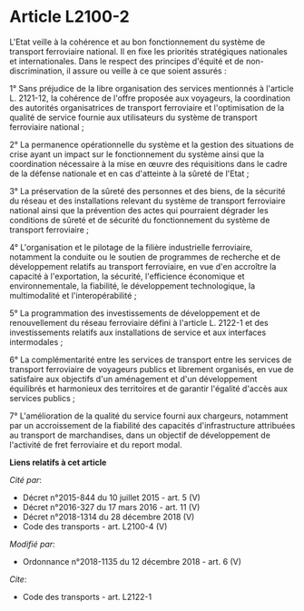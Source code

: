 # Article L2100-2

L'Etat veille à la cohérence et au bon fonctionnement du système de transport ferroviaire national. Il en fixe les priorités
stratégiques nationales et internationales. Dans le respect des principes d'équité et de non-discrimination, il assure ou
veille à ce que soient assurés :

1° Sans préjudice de la libre organisation des services mentionnés à l'article L. 2121-12, la cohérence de l'offre proposée
aux voyageurs, la coordination des autorités organisatrices de transport ferroviaire et l'optimisation de la qualité de
service fournie aux utilisateurs du système de transport ferroviaire national ;

2° La permanence opérationnelle du système et la gestion des situations de crise ayant un impact sur le fonctionnement du
système ainsi que la coordination nécessaire à la mise en œuvre des réquisitions dans le cadre de la défense nationale et en
cas d'atteinte à la sûreté de l'Etat ;

3° La préservation de la sûreté des personnes et des biens, de la sécurité du réseau et des installations relevant du système
de transport ferroviaire national ainsi que la prévention des actes qui pourraient dégrader les conditions de sûreté et de
sécurité du fonctionnement du système de transport ferroviaire ;

4° L'organisation et le pilotage de la filière industrielle ferroviaire, notamment la conduite ou le soutien de programmes de
recherche et de développement relatifs au transport ferroviaire, en vue d'en accroître la capacité à l'exportation, la
sécurité, l'efficience économique et environnementale, la fiabilité, le développement technologique, la multimodalité et
l'interopérabilité ;

5° La programmation des investissements de développement et de renouvellement du réseau ferroviaire défini à l'article L.
2122-1 et des investissements relatifs aux installations de service et aux interfaces intermodales ;

6° La complémentarité entre les services de transport entre les services de transport ferroviaire de voyageurs publics et
librement organisés, en vue de satisfaire aux objectifs d'un aménagement et d'un développement équilibrés et harmonieux des
territoires et de garantir l'égalité d'accès aux services publics ;

7° L'amélioration de la qualité du service fourni aux chargeurs, notamment par un accroissement de la fiabilité des capacités
d'infrastructure attribuées au transport de marchandises, dans un objectif de développement de l'activité de fret ferroviaire
et du report modal.

**Liens relatifs à cet article**

_Cité par_:

  - Décret n°2015-844 du 10 juillet 2015 - art. 5 (V)
  - Décret n°2016-327 du 17 mars 2016 - art. 11 (V)
  - Décret n°2018-1314 du 28 décembre 2018 (V)
  - Code des transports - art. L2100-4 (V)

_Modifié par_:

  - Ordonnance n°2018-1135 du 12 décembre 2018 - art. 6 (V)

_Cite_:

  - Code des transports - art. L2122-1
